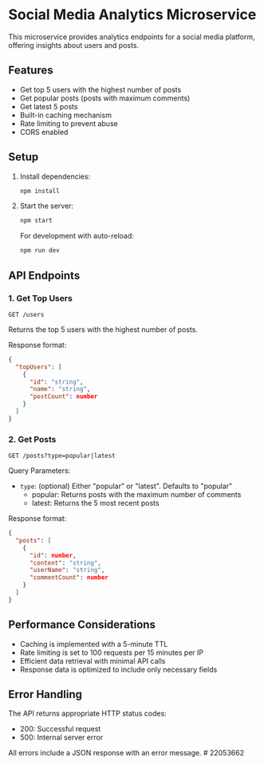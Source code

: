 # Social Media Analytics Microservice

This microservice provides analytics endpoints for a social media platform, offering insights about users and posts.

## Features

- Get top 5 users with the highest number of posts
- Get popular posts (posts with maximum comments)
- Get latest 5 posts
- Built-in caching mechanism
- Rate limiting to prevent abuse
- CORS enabled

## Setup

1. Install dependencies:
   ```bash
   npm install
   ```

2. Start the server:
   ```bash
   npm start
   ```

   For development with auto-reload:
   ```bash
   npm run dev
   ```

## API Endpoints

### 1. Get Top Users
```
GET /users
```
Returns the top 5 users with the highest number of posts.

Response format:
```json
{
  "topUsers": [
    {
      "id": "string",
      "name": "string",
      "postCount": number
    }
  ]
}
```

### 2. Get Posts
```
GET /posts?type=popular|latest
```
Query Parameters:
- `type`: (optional) Either "popular" or "latest". Defaults to "popular"
  - popular: Returns posts with the maximum number of comments
  - latest: Returns the 5 most recent posts

Response format:
```json
{
  "posts": [
    {
      "id": number,
      "content": "string",
      "userName": "string",
      "commentCount": number
    }
  ]
}
```

## Performance Considerations

- Caching is implemented with a 5-minute TTL
- Rate limiting is set to 100 requests per 15 minutes per IP
- Efficient data retrieval with minimal API calls
- Response data is optimized to include only necessary fields

## Error Handling

The API returns appropriate HTTP status codes:
- 200: Successful request
- 500: Internal server error

All errors include a JSON response with an error message. #   2 2 0 5 3 6 6 2  
 